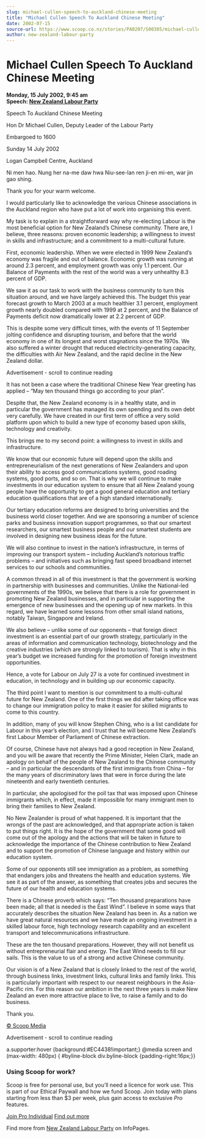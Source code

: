 ```yaml
---
slug: michael-cullen-speech-to-auckland-chinese-meeting
title: "Michael Cullen Speech To Auckland Chinese Meeting"
date: 2002-07-15
source-url: https://www.scoop.co.nz/stories/PA0207/S00385/michael-cullen-speech-to-auckland-chinese-meeting.htm
author: new-zealand-labour-party
---
```

Michael Cullen Speech To Auckland Chinese Meeting
=================================================

**Monday, 15 July 2002, 9:45 am**  
**Speech: [New Zealand Labour Party](https://info.scoop.co.nz/New_Zealand_Labour_Party)**

Speech To Auckland Chinese Meeting

Hon Dr Michael Cullen, Deputy Leader of the Labour Party

Embargoed to 1600

Sunday 14 July 2002

Logan Campbell Centre, Auckland

Ni men hao. Nung her na-me daw hwa Niu-see-lan ren ji-en mi-en, war jin gao shing.

Thank you for your warm welcome.

I would particularly like to acknowledge the various Chinese associations in the Auckland region who have put a lot of work into organising this event.

My task is to explain in a straightforward way why re-electing Labour is the most beneficial option for New Zealand’s Chinese community. There are, I believe, three reasons: proven economic leadership; a willingness to invest in skills and infrastructure; and a commitment to a multi-cultural future.

First, economic leadership. When we were elected in 1999 New Zealand’s economy was fragile and out of balance. Economic growth was running at around 2.3 percent, and employment growth was only 1.1 percent. Our Balance of Payments with the rest of the world was a very unhealthy 8.3 percent of GDP.

We saw it as our task to work with the business community to turn this situation around, and we have largely achieved this. The budget this year forecast growth to March 2003 at a much healthier 3.1 percent, employment growth nearly doubled compared with 1999 at 2 percent, and the Balance of Payments deficit now dramatically lower at 2.2 percent of GDP.

This is despite some very difficult times, with the events of 11 September jolting confidence and disrupting tourism, and before that the world economy in one of its longest and worst stagnations since the 1970s. We also suffered a winter drought that reduced electricity-generating capacity, the difficulties with Air New Zealand, and the rapid decline in the New Zealand dollar.

Advertisement - scroll to continue reading





It has not been a case where the traditional Chinese New Year greeting has applied – “May ten thousand things go according to your plan”.

Despite that, the New Zealand economy is in a healthy state, and in particular the government has managed its own spending and its own debt very carefully. We have created in our first term of office a very solid platform upon which to build a new type of economy based upon skills, technology and creativity.

This brings me to my second point: a willingness to invest in skills and infrastructure.

We know that our economic future will depend upon the skills and entrepreneurialism of the next generations of New Zealanders and upon their ability to access good communications systems, good roading systems, good ports, and so on. That is why we will continue to make investments in our education system to ensure that all New Zealand young people have the opportunity to get a good general education and tertiary education qualifications that are of a high standard internationally.

Our tertiary education reforms are designed to bring universities and the business world closer together. And we are sponsoring a number of science parks and business innovation support programmes, so that our smartest researchers, our smartest business people and our smartest students are involved in designing new business ideas for the future.

We will also continue to invest in the nation’s infrastructure, in terms of improving our transport system – including Auckland’s notorious traffic problems – and initiatives such as bringing fast speed broadband internet services to our schools and communities.

A common thread in all of this investment is that the government is working in partnership with businesses and communities. Unlike the National-led governments of the 1990s, we believe that there is a role for government in promoting New Zealand businesses, and in particular in supporting the emergence of new businesses and the opening up of new markets. In this regard, we have learned some lessons from other small island nations, notably Taiwan, Singapore and Ireland.

We also believe – unlike some of our opponents – that foreign direct investment is an essential part of our growth strategy, particularly in the areas of information and communication technology, biotechnology and the creative industries (which are strongly linked to tourism). That is why in this year’s budget we increased funding for the promotion of foreign investment opportunities.

Hence, a vote for Labour on July 27 is a vote for continued investment in education, in technology and in building up our economic capacity.

The third point I want to mention is our commitment to a multi-cultural future for New Zealand. One of the first things we did after taking office was to change our immigration policy to make it easier for skilled migrants to come to this country.

In addition, many of you will know Stephen Ching, who is a list candidate for Labour in this year’s election, and I trust that he will become New Zealand’s first Labour Member of Parliament of Chinese extraction.

Of course, Chinese have not always had a good reception in New Zealand, and you will be aware that recently the Prime Minister, Helen Clark, made an apology on behalf of the people of New Zealand to the Chinese community – and in particular the descendants of the first immigrants from China – for the many years of discriminatory laws that were in force during the late nineteenth and early twentieth centuries.

In particular, she apologised for the poll tax that was imposed upon Chinese immigrants which, in effect, made it impossible for many immigrant men to bring their families to New Zealand.

No New Zealander is proud of what happened. It is important that the wrongs of the past are acknowledged, and that appropriate action is taken to put things right. It is the hope of the government that some good will come out of the apology and the actions that will be taken in future to acknowledge the importance of the Chinese contribution to New Zealand and to support the promotion of Chinese language and history within our education system.

Some of our opponents still see immigration as a problem, as something that endangers jobs and threatens the health and education systems. We see it as part of the answer, as something that creates jobs and secures the future of our health and education systems.

There is a Chinese proverb which says: “Ten thousand preparations have been made; all that is needed is the East Wind”. I believe in some ways that accurately describes the situation New Zealand has been in. As a nation we have great natural resources and we have made an ongoing investment in a skilled labour force, high technology research capability and an excellent transport and telecommunications infrastructure.

These are the ten thousand preparations. However, they will not benefit us without entrepreneurial flair and energy. The East Wind needs to fill our sails. This is the value to us of a strong and active Chinese community.

Our vision is of a New Zealand that is closely linked to the rest of the world, through business links, investment links, cultural links and family links. This is particularly important with respect to our nearest neighbours in the Asia-Pacific rim. For this reason our ambition in the next three years is make New Zealand an even more attractive place to live, to raise a family and to do business.

Thank you.

  

[© Scoop Media](http://www.scoop.co.nz/about/terms.html)  

Advertisement - scroll to continue reading



a.supporter:hover {background:#EC4438!important;} @media screen and (max-width: 480px) { #byline-block div.byline-block {padding-right:16px;}}

### Using Scoop for work?

Scoop is free for personal use, but you’ll need a licence for work use. This is part of our Ethical Paywall and how we fund Scoop. Join today with plans starting from less than $3 per week, plus gain access to exclusive _Pro_ features.  
  
[Join Pro Individual](https://pro.scoop.co.nz/Individual/?from=ProIn24) [Find out more](https://pro.scoop.co.nz/using-scoop-for-work/?from=ProIn24)

Find more from [New Zealand Labour Party](https://info.scoop.co.nz/New_Zealand_Labour_Party) on InfoPages.